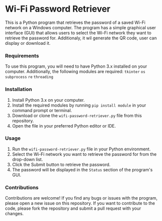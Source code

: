 # Wi-Fi Password Retriever
This is a Python program that retrieves the password of a saved Wi-Fi network on a Windows computer. The program has a simple graphical user interface (GUI) that allows users to select the Wi-Fi network they want to retrieve the password for. Additionaly, it wil generate the QR code, user can display or download it.

### Requirements
To use this program, you will need to have Python 3.x installed on your computer. Additionally, the following modules are required:
`tkinter`
`os`
`subprocess`
`re`
`threading`

### Installation
1. Install Python 3.x on your computer.
2. Install the required modules by running `pip install module` in your command prompt or terminal.
3. Download or clone the `wifi-password-retriever.py` file from this repository.
4. Open the file in your preferred Python editor or IDE.

### Usage
1. Run the `wifi-password-retriever.py` file in your Python environment.
2. Select the Wi-Fi network you want to retrieve the password for from the drop-down list.
3. Click the Submit button to retrieve the password.
4. The password will be displayed in the `Status` section of the program's GUI.

### Contributions
Contributions are welcome! If you find any bugs or issues with the program, please open a new issue on this repository. If you want to contribute to the code, please fork the repository and submit a pull request with your changes.
